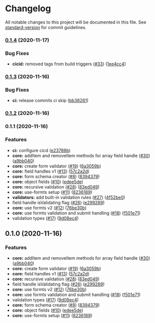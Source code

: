 # Changelog

All notable changes to this project will be documented in this file. See [standard-version](https://github.com/conventional-changelog/standard-version) for commit guidelines.

### [0.1.4](https://github.com/VirtusLab/formts/compare/v0.1.3...v0.1.4) (2020-11-17)


### Bug Fixes

* **cicid:** removed tags from build triggers ([#33](https://github.com/VirtusLab/formts/issues/33)) ([1ee4cc4](https://github.com/VirtusLab/formts/commit/1ee4cc4b77d09140f58e0ec82e8db85859456a92))

### [0.1.3](https://github.com/VirtusLab/formts/compare/v0.1.2...v0.1.3) (2020-11-16)


### Bug Fixes

* **ci:** release commits ci skip ([bb36261](https://github.com/VirtusLab/formts/commit/bb36261bd1afea644fb596fca448c66ed4e8c7c0))

### [0.1.2](https://github.com/VirtusLab/formts/compare/v0.1.1...v0.1.2) (2020-11-16)

### 0.1.1 (2020-11-16)


### Features

* **ci:** configure cicd ([e23788b](https://github.com/VirtusLab/formts/commit/e23788b62db268cfccf9e9db377321339c89a7bd))
* **core:** addItem and removeItem methods for array field handle ([#30](https://github.com/VirtusLab/formts/issues/30)) ([a9bb040](https://github.com/VirtusLab/formts/commit/a9bb040340916f8ff7f886de05f1dfce723585e7))
* **core:** create form validator ([#19](https://github.com/VirtusLab/formts/issues/19)) ([6a3059b](https://github.com/VirtusLab/formts/commit/6a3059b40386c404197877a2a34bf6bb692f412f))
* **core:** field handles v1 ([#13](https://github.com/VirtusLab/formts/issues/13)) ([57c2a2d](https://github.com/VirtusLab/formts/commit/57c2a2d2e6b03eb27ab927ad05a1ba40d8bf113f))
* **core:** form schema creator ([#8](https://github.com/VirtusLab/formts/issues/8)) ([8394379](https://github.com/VirtusLab/formts/commit/83943795ac8434f86eeb058c6f79f0814c4e32b4))
* **core:** object fields ([#10](https://github.com/VirtusLab/formts/issues/10)) ([edee5de](https://github.com/VirtusLab/formts/commit/edee5de589c2d3d24d477c89b92fc8c42d618fe6))
* **core:** recursive validation ([#28](https://github.com/VirtusLab/formts/issues/28)) ([83ed049](https://github.com/VirtusLab/formts/commit/83ed049249e6c43903af0391ea9341a233e7f4ac))
* **core:** use-formts setup ([#11](https://github.com/VirtusLab/formts/issues/11)) ([8236189](https://github.com/VirtusLab/formts/commit/823618942a8a45d9ca4d8f0471bedb4cfad11704))
* **validators:** add built-in validation rules ([#27](https://github.com/VirtusLab/formts/issues/27)) ([4f52be0](https://github.com/VirtusLab/formts/commit/4f52be095ef02568063d8f95987b5dcb436b4084))
* field handle isValidating flag ([#26](https://github.com/VirtusLab/formts/issues/26)) ([e299289](https://github.com/VirtusLab/formts/commit/e299289734ba867a4e96c5a06e1d7510d94ace12))
* **core:** use formts v2 ([#12](https://github.com/VirtusLab/formts/issues/12)) ([76be30b](https://github.com/VirtusLab/formts/commit/76be30bc883a7263a65a00f6062bdb9ce056dabb))
* **core:** use formts validation and submit handling ([#18](https://github.com/VirtusLab/formts/issues/18)) ([f501e71](https://github.com/VirtusLab/formts/commit/f501e714cde2496e0c6d8bfb829ac1d67f8c701e))
* validation types ([#17](https://github.com/VirtusLab/formts/issues/17)) ([9d08ec4](https://github.com/VirtusLab/formts/commit/9d08ec450cd1169653e00975bf4fdd9b28ad12e2))

## 0.1.0 (2020-11-16)

### Features

- **core:** addItem and removeItem methods for array field handle
  ([#30](https://github.com/VirtusLab/formts/issues/30))
  ([a9bb040](https://github.com/VirtusLab/formts/commit/a9bb040340916f8ff7f886de05f1dfce723585e7))
- **core:** create form validator
  ([#19](https://github.com/VirtusLab/formts/issues/19))
  ([6a3059b](https://github.com/VirtusLab/formts/commit/6a3059b40386c404197877a2a34bf6bb692f412f))
- **core:** field handles v1
  ([#13](https://github.com/VirtusLab/formts/issues/13))
  ([57c2a2d](https://github.com/VirtusLab/formts/commit/57c2a2d2e6b03eb27ab927ad05a1ba40d8bf113f))
- **core:** recursive validation
  ([#28](https://github.com/VirtusLab/formts/issues/28))
  ([83ed049](https://github.com/VirtusLab/formts/commit/83ed049249e6c43903af0391ea9341a233e7f4ac))
- field handle isValidating flag
  ([#26](https://github.com/VirtusLab/formts/issues/26))
  ([e299289](https://github.com/VirtusLab/formts/commit/e299289734ba867a4e96c5a06e1d7510d94ace12))
- **core:** use formts v2 ([#12](https://github.com/VirtusLab/formts/issues/12))
  ([76be30b](https://github.com/VirtusLab/formts/commit/76be30bc883a7263a65a00f6062bdb9ce056dabb))
- **core:** use formts validation and submit handling
  ([#18](https://github.com/VirtusLab/formts/issues/18))
  ([f501e71](https://github.com/VirtusLab/formts/commit/f501e714cde2496e0c6d8bfb829ac1d67f8c701e))
- validation types ([#17](https://github.com/VirtusLab/formts/issues/17))
  ([9d08ec4](https://github.com/VirtusLab/formts/commit/9d08ec450cd1169653e00975bf4fdd9b28ad12e2))
- **core:** form schema creator
  ([#8](https://github.com/VirtusLab/formts/issues/8))
  ([8394379](https://github.com/VirtusLab/formts/commit/83943795ac8434f86eeb058c6f79f0814c4e32b4))
- **core:** object fields ([#10](https://github.com/VirtusLab/formts/issues/10))
  ([edee5de](https://github.com/VirtusLab/formts/commit/edee5de589c2d3d24d477c89b92fc8c42d618fe6))
- **core:** use-formts setup
  ([#11](https://github.com/VirtusLab/formts/issues/11))
  ([8236189](https://github.com/VirtusLab/formts/commit/823618942a8a45d9ca4d8f0471bedb4cfad11704))
